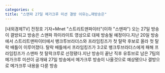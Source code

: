 ```yaml
---
categories: c
title: "스맨파 27일 메가크루 미션 결방 이유는…재방송은"
---
```

[내외경제TV] 전정호 기자=Mnet "스트리트맨파이터"(이하 "스맨파") 오는 27일 방송이 결방되고 방송은 스맨파 하이라이트 영상으로 대체 방송될 예정이다.지난 20일 방송에서 스트리트맨파이터에서 뱅크투브라더스와 프라임킹즈가 첫 탈락 후보로 올라 첫 탈락 배틀이 이루어졌다. 탈락 배틀에서 프라임킹즈가 3:2로 뱅크투브라더스에게 패해 프라임킹즈가 스맨파 첫 탈락크루로 선정됐다.지난 방송이 끝난 직후 유튜브로 남은 7팀의 메가크루 미션이 공개돼 27일 방송에서 메가크루 방송이 나올것으로 예상됐으나 결방으로 메가크루 내용을 다룬 방송